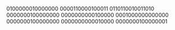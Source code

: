 0100000010000000
0000110000100011
0110110010011010
0000000100000000
0000000000100000
0001000000000000
0000000100000000
0000000000010000
0000000100000001
